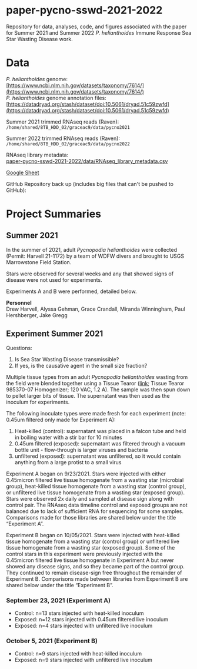 # paper-pycno-sswd-2021-2022
Repository for data, analyses, code, and figures associated with the paper for Summer 2021 and Summer 2022 _P. helianthoides_ Immune Response Sea Star Wasting Disease work.

# Data

_P. helianthoides_ genome: [https://www.ncbi.nlm.nih.gov/datasets/taxonomy/7614/](https://www.ncbi.nlm.nih.gov/datasets/taxonomy/7614/)     
_P. helianthoides_ genome annotation files: [https://datadryad.org/stash/dataset/doi:10.5061/dryad.51c59zwfd](https://datadryad.org/stash/dataset/doi:10.5061/dryad.51c59zwfd)      

Summer 2021 trimmed RNAseq reads (Raven):   
`/home/shared/8TB_HDD_02/graceac9/data/pycno2021`

Summer 2022 trimmed RNAseq reads (Raven):     
`/home/shared/8TB_HDD_02/graceac9/data/pycno2022`

RNAseq library metadata:   
[paper-pycno-sswd-2021-2022/data/RNAseq_library_metadata.csv](https://github.com/grace-ac/paper-pycno-sswd-2021-2022/blob/main/data/RNAseq_library_metadata.csv)

[Google Sheet](https://docs.google.com/spreadsheets/d/1B7kGu382dwdww7FIzpcV9T0fR3aHzRsG/edit?usp=sharing&ouid=103457047809583883571&rtpof=true&sd=true) 



GitHub Repository back up (includes big files that can't be pushed to GitHub):    


# Project Summaries

## Summer 2021
In the summer of 2021, adult _Pycnopodia helianthoides_ were collected (Permit: Harvell 21-1172) by a team of WDFW divers and brought to USGS Marrowstone Field Station.

Stars were observed for several weeks and any that showed signs of disease were not used for experiments.

Experiments A and B were performed, detailed below.

**Personnel**       
Drew Harvell, Alyssa Gehman, Grace Crandall, Miranda Winningham, Paul Hershberger, Jake Gregg

## Experiment Summer 2021     
Questions:     
1. Is Sea Star Wasting Disease transmissible?
2. If yes, is the causative agent in the small size fraction?

Multiple tissue types from an adult _Pycnopodia helianthoides_ wasting from the field were blended together using a Tissue Tearor ([link](https://www.coleparmer.com/i/tissue-tearor-985370-07-homogenizer-120-vac-1-2-a/0475050?PubID=UX&persist=true&ip=no&gclid=CjwKCAjwrPCGBhALEiwAUl9X00o0irSQs7AKUaOLOGs76axgNqO4FTM0G04iCkhs37O35X64jM_F4BoC2skQAvD_BwE); Tissue Tearor 985370-07 Homogenizer; 120 VAC, 1.2 A). The sample was then spun down to pellet larger bits of tissue. The supernatant was then used as the inoculum for experiments.

The following inoculate types were made fresh for each experiment (note: 0.45um filtered only made for Experiment A):   
1. Heat-killed (control): supernatant was placed in a falcon tube and held in boiling water with a stir bar for 10 minutes
2. 0.45um filtered (exposed): supernatant was filtered through a vacuum bottle unit - flow-through is larger viruses and bacteria
3. unfiltered (exposed): supernatant was unfiltered, so it would contain anything from a large protist to a small virus

Experiment A began on 9/23/2021. Stars were injected with either 0.45micron filtered live tissue homogenate from a wasting star (microbial group), heat-killed tissue homogenate from a wasting star (control group), or unfiltered live tissue homogenate from a wasting star (exposed group). Stars were observed 2x daily and sampled at disease sign along with control pair. The RNAseq data timeline control and exposed groups are not balanced due to lack of sufficient RNA for sequencing for some samples. Comparisons made for those libraries are shared below under the title “Experiment A”.

Experiment B began on 10/05/2021. Stars were injected with heat-killed tissue homogenate from a wasting star (control group) or unfiltered live tissue homogenate from a wasting star (exposed group). Some of the control stars in this experiment were previously injected with the 0.45micron filtered live tissue homogenate in Experiment A but never showed any disease signs, and so they became part of the control group. They continued to remain disease-sign free throughout the remainder of Experiment B. Comparisons made between libraries from Experiment B are shared below under the title “Experiment B”.

### September 23, 2021 (Experiment A)
- Control: n=13 stars injected with heat-killed inoculum
- Exposed: n=12 stars injected with 0.45um filtered live inoculum
- Exposed: n=4 stars injected with unfiltered live inoculum

### October 5, 2021 (Experiment B)
- Control: n=9 stars injected with heat-killed inoculum
- Exposed: n=9 stars injected with unfiltered live inoculum
